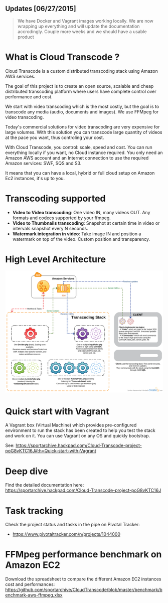 ## Updates [06/27/2015]
> We have Docker and Vagrant images working locally.
> We are now wrapping up everything and will update the documentation accrodingly. 
> Couple more weeks and we should have a usable product

# What is Cloud Transcode ?
Cloud Transcode is a custom distributed transcoding stack using Amazon AWS services.

The goal of this project is to create an open source, scalable and cheap distributed transcoding platform where users have complete control over
performance and cost. 

We start with video transcoding which is the most costly, but the goal is to transcode any media (audio, documents and images). We use FFMpeg for video transcoding.

Today's commercial solutions for video transcoding are very expensive for large volumes. With this solution you can transcode large quantity of videos at the pace you want, thus controling your cost. 

With Cloud Transcode, you control: scale, speed and cost. You can run everything locally if you want, no Cloud instance required. You only need an Amazon AWS account and an Internet connection to use the required Amazon services: SWF, SQS and S3. 

It means that you can have a local, hybrid or full cloud setup on Amazon Ec2 instances, it's up to you.

# Transcoding supported
- **Video to Video transcoding**: One video IN, many videos OUT. Any formats and codecs supported by your ffmpeg.
- **Video to Thumbnails transcoding**: Snapshot at certain time in video or intervals snapshot every N seconds.
- **Watermark integration in video**: Take image IN and position a watermark on top of the video. Custom position and transparency.

# High Level Architecture
![Alt text](/../images/high_level_arch.png?raw=true "High Level Architecture")

# Quick start with Vagrant
A Vagrant box (Virtual Machine) which provides pre-configured environment to run the stack has been created to help you test the stack and work on it. You can use Vagrant on any OS and quickly bootstrap.

See: https://sportarchive.hackpad.com/Cloud-Transcode-project-poG8vKTC16J#:h=Quick-start-with-Vagrant

# Deep dive
Find the detailed documentation here: https://sportarchive.hackpad.com/Cloud-Transcode-project-poG8vKTC16J

# Task tracking
Check the project status and tasks in the pipe on Pivotal Tracker:
- https://www.pivotaltracker.com/n/projects/1044000

# FFMpeg performance benchmark on Amazon EC2
Download the spreadsheet to compare the different Amazon EC2 instances cost and performances:
https://github.com/sportarchive/CloudTranscode/blob/master/benchmark/benchmark-aws-ffmpeg.xlsx

